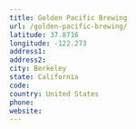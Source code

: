 ```yaml
---
title: Golden Pacific Brewing
url: /golden-pacific-brewing/
latitude: 37.8716
longitude: -122.273
address1: 
address2: 
city: Berkeley
state: California
code: 
country: United States
phone: 
website: 
---
```


